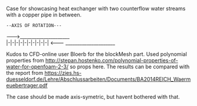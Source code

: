 Case for showcasing heat exchanger with two counterflow water streams
with a copper pipe in between.


    --AXIS OF ROTATION---
--->_____________________   
    |-|-|-|-|-|-|-|-|-|-|
                         <---
    _____________________
	
	
Kudos to CFD-online user Bloerb for the blockMesh part.
Used polynomial properties from http://stepan.hostenko.com/polynomial-properties-of-water-for-openfoam-2-3/ so props here.
The results can be compared with the report from https://zies.hs-duesseldorf.de/Lehre/Abschlussarbeiten/Documents/BA2014REICH_Waermeuebertrager.pdf

The case should be made axis-symetric, but havent bothered with that.
